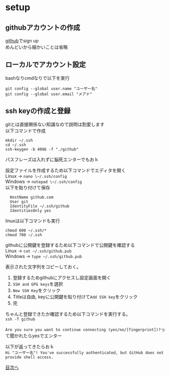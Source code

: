 # setup

## githubアカウントの作成
[github](https://github.com)でsign up  
めんどいから細かいことは省略  

## ローカルでアカウント設定
bashなりcmdなりで以下を実行
```
git config --global user.name "ユーザー名"
git config --global user.email "メアド"
```

## ssh keyの作成と登録
gitとは直接関係ない知識なので説明は割愛します  
以下コマンドで作成  
```
mkdir ~/.ssh
cd ~/.ssh
ssh-keygen -b 4096 -f "./github"
```
パスフレーズは入れずに脳死エンターでもおｋ  

設定ファイルを作成するため以下コマンドでエディタを開く  
Linux -> `nano \~/.ssh/config`  
Windows -> `notepad \~/.ssh/config`  
以下を貼り付けて保存  
```Host github
  HostName github.com
  User git
  IdentityFile ~/.ssh/github
  IdentitiesOnly yes
```


linuxは以下コマンドも実行  
```
chmod 600 ~/.ssh/*
chmod 700 ~/.ssh
```

githubに公開鍵を登録するため以下コマンドで公開鍵を確認する  
Linux -> `cat ~/.ssh/github.pub`  
Windows -> `type ~/.ssh/github.pub`  

表示された文字列をコピーしておく。  

1. 登録するためgithubにアクセスし設定画面を開く
2. `SSH and GPG keys`を選択
3. `New SSH Key`をクリック
4. Titleは自由, keyに公開鍵を貼り付けて`Add SSH key`をクリック
5. 完

ちゃんと登録できたか確認するため以下コマンドを実行する。  
`ssh -T github`  

`Are you sure you want to continue connecting (yes/no/[fingerprint])?`って聞かれたらyesでエンター

以下が返ってきたらおｋ  
`Hi "ユーザー名"! You've successfully authenticated, but GitHub does not provide shell access.`

[目次へ](../README.md)

